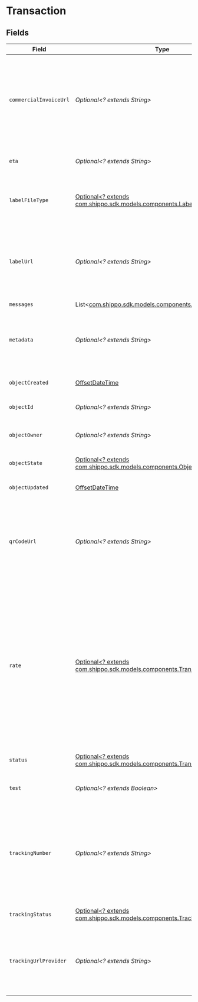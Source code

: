 # Transaction


## Fields

| Field                                                                                                                                                                                                                                                                                                                                                  | Type                                                                                                                                                                                                                                                                                                                                                   | Required                                                                                                                                                                                                                                                                                                                                               | Description                                                                                                                                                                                                                                                                                                                                            | Example                                                                                                                                                                                                                                                                                                                                                |
| ------------------------------------------------------------------------------------------------------------------------------------------------------------------------------------------------------------------------------------------------------------------------------------------------------------------------------------------------------ | ------------------------------------------------------------------------------------------------------------------------------------------------------------------------------------------------------------------------------------------------------------------------------------------------------------------------------------------------------ | ------------------------------------------------------------------------------------------------------------------------------------------------------------------------------------------------------------------------------------------------------------------------------------------------------------------------------------------------------ | ------------------------------------------------------------------------------------------------------------------------------------------------------------------------------------------------------------------------------------------------------------------------------------------------------------------------------------------------------ | ------------------------------------------------------------------------------------------------------------------------------------------------------------------------------------------------------------------------------------------------------------------------------------------------------------------------------------------------------ |
| `commercialInvoiceUrl`                                                                                                                                                                                                                                                                                                                                 | *Optional<? extends String>*                                                                                                                                                                                                                                                                                                                           | :heavy_minus_sign:                                                                                                                                                                                                                                                                                                                                     | A URL pointing to the commercial invoice as a 8.5x11 inch PDF file. <br/>A value will only be returned if the Transactions has been processed successfully and if the shipment is international.                                                                                                                                                       |                                                                                                                                                                                                                                                                                                                                                        |
| `eta`                                                                                                                                                                                                                                                                                                                                                  | *Optional<? extends String>*                                                                                                                                                                                                                                                                                                                           | :heavy_minus_sign:                                                                                                                                                                                                                                                                                                                                     | The estimated time of arrival according to the carrier.                                                                                                                                                                                                                                                                                                |                                                                                                                                                                                                                                                                                                                                                        |
| `labelFileType`                                                                                                                                                                                                                                                                                                                                        | [Optional<? extends com.shippo.sdk.models.components.LabelFileTypeEnum>](../../models/components/LabelFileTypeEnum.md)                                                                                                                                                                                                                                 | :heavy_minus_sign:                                                                                                                                                                                                                                                                                                                                     | Print format of the <a href="https://docs.goshippo.com/docs/shipments/shippinglabelsizes/">label</a>. If empty, will use the default format set from <br/><a href="https://apps.goshippo.com/settings/labels">the Shippo dashboard.</a>                                                                                                                | PDF_4x6                                                                                                                                                                                                                                                                                                                                                |
| `labelUrl`                                                                                                                                                                                                                                                                                                                                             | *Optional<? extends String>*                                                                                                                                                                                                                                                                                                                           | :heavy_minus_sign:                                                                                                                                                                                                                                                                                                                                     | A URL pointing directly to the label in the format you've set in your settings. <br/>A value will only be returned if the Transactions has been processed successfully.                                                                                                                                                                                | https://shippo-delivery.s3.amazonaws.com/70ae8117ee1749e393f249d5b77c45e0.pdf?Signature=vDw1ltcyGveVR1OQoUDdzC43BY8%3D&Expires=1437093830&AWSAccessKeyId=AKIAJTHP3LLFMYAWALIA                                                                                                                                                                          |
| `messages`                                                                                                                                                                                                                                                                                                                                             | List<[com.shippo.sdk.models.components.ResponseMessage](../../models/components/ResponseMessage.md)>                                                                                                                                                                                                                                                   | :heavy_minus_sign:                                                                                                                                                                                                                                                                                                                                     | N/A                                                                                                                                                                                                                                                                                                                                                    |                                                                                                                                                                                                                                                                                                                                                        |
| `metadata`                                                                                                                                                                                                                                                                                                                                             | *Optional<? extends String>*                                                                                                                                                                                                                                                                                                                           | :heavy_minus_sign:                                                                                                                                                                                                                                                                                                                                     | A string of up to 100 characters that can be filled with any additional information you want to <br/>attach to the object.                                                                                                                                                                                                                             |                                                                                                                                                                                                                                                                                                                                                        |
| `objectCreated`                                                                                                                                                                                                                                                                                                                                        | [OffsetDateTime](https://docs.oracle.com/javase/8/docs/api/java/time/OffsetDateTime.html)                                                                                                                                                                                                                                                              | :heavy_minus_sign:                                                                                                                                                                                                                                                                                                                                     | Date and time of Transaction creation.                                                                                                                                                                                                                                                                                                                 |                                                                                                                                                                                                                                                                                                                                                        |
| `objectId`                                                                                                                                                                                                                                                                                                                                             | *Optional<? extends String>*                                                                                                                                                                                                                                                                                                                           | :heavy_minus_sign:                                                                                                                                                                                                                                                                                                                                     | Unique identifier of the given Transaction object.                                                                                                                                                                                                                                                                                                     | 915d94940ea54c3a80cbfa328722f5a1                                                                                                                                                                                                                                                                                                                       |
| `objectOwner`                                                                                                                                                                                                                                                                                                                                          | *Optional<? extends String>*                                                                                                                                                                                                                                                                                                                           | :heavy_minus_sign:                                                                                                                                                                                                                                                                                                                                     | Username of the user who created the Transaction object.                                                                                                                                                                                                                                                                                               | shippotle@shippo.com                                                                                                                                                                                                                                                                                                                                   |
| `objectState`                                                                                                                                                                                                                                                                                                                                          | [Optional<? extends com.shippo.sdk.models.components.ObjectStateEnum>](../../models/components/ObjectStateEnum.md)                                                                                                                                                                                                                                     | :heavy_minus_sign:                                                                                                                                                                                                                                                                                                                                     | Indicates the validity of the enclosing object                                                                                                                                                                                                                                                                                                         |                                                                                                                                                                                                                                                                                                                                                        |
| `objectUpdated`                                                                                                                                                                                                                                                                                                                                        | [OffsetDateTime](https://docs.oracle.com/javase/8/docs/api/java/time/OffsetDateTime.html)                                                                                                                                                                                                                                                              | :heavy_minus_sign:                                                                                                                                                                                                                                                                                                                                     | Date and time of last Transaction update.                                                                                                                                                                                                                                                                                                              |                                                                                                                                                                                                                                                                                                                                                        |
| `qrCodeUrl`                                                                                                                                                                                                                                                                                                                                            | *Optional<? extends String>*                                                                                                                                                                                                                                                                                                                           | :heavy_minus_sign:                                                                                                                                                                                                                                                                                                                                     | A URL pointing directly to the QR code in PNG format. <br/>A value will only be returned if requested using qr_code_requested flag and the carrier provides such an option.                                                                                                                                                                            | https://shippo-delivery.s3.amazonaws.com/96_qr_code.pdf?Signature=PEdWrp0mFWAGwJp7FW3b%2FeA2eyY%3D&Expires=1385930652&AWSAccessKeyId=AKIAJTHP3LLFMYAWALIA                                                                                                                                                                                              |
| `rate`                                                                                                                                                                                                                                                                                                                                                 | [Optional<? extends com.shippo.sdk.models.components.TransactionRate>](../../models/components/TransactionRate.md)                                                                                                                                                                                                                                     | :heavy_minus_sign:                                                                                                                                                                                                                                                                                                                                     | ID of the Rate object for which a Label has to be obtained.  <br/>If you purchase a label by calling the transaction endpoint without a rate (instalabel), <br/>this field will be a simplified Rate object in the Transaction model returned from the POST request.<br/></br>Note, only rates less than 7 days old can be purchased to ensure up-to-date pricing. |                                                                                                                                                                                                                                                                                                                                                        |
| `status`                                                                                                                                                                                                                                                                                                                                               | [Optional<? extends com.shippo.sdk.models.components.TransactionStatusEnum>](../../models/components/TransactionStatusEnum.md)                                                                                                                                                                                                                         | :heavy_minus_sign:                                                                                                                                                                                                                                                                                                                                     | Indicates the status of the Transaction.                                                                                                                                                                                                                                                                                                               | SUCCESS                                                                                                                                                                                                                                                                                                                                                |
| `test`                                                                                                                                                                                                                                                                                                                                                 | *Optional<? extends Boolean>*                                                                                                                                                                                                                                                                                                                          | :heavy_minus_sign:                                                                                                                                                                                                                                                                                                                                     | Indicates whether the object has been created in test mode.                                                                                                                                                                                                                                                                                            |                                                                                                                                                                                                                                                                                                                                                        |
| `trackingNumber`                                                                                                                                                                                                                                                                                                                                       | *Optional<? extends String>*                                                                                                                                                                                                                                                                                                                           | :heavy_minus_sign:                                                                                                                                                                                                                                                                                                                                     | The carrier-specific tracking number that can be used to track the Shipment. <br/>A value will only be returned if the Rate is for a trackable Shipment and if the Transactions has been processed successfully.                                                                                                                                       | 9499907123456123456781                                                                                                                                                                                                                                                                                                                                 |
| `trackingStatus`                                                                                                                                                                                                                                                                                                                                       | [Optional<? extends com.shippo.sdk.models.components.TrackingStatusEnum>](../../models/components/TrackingStatusEnum.md)                                                                                                                                                                                                                               | :heavy_minus_sign:                                                                                                                                                                                                                                                                                                                                     | Indicates the high level status of the shipment.                                                                                                                                                                                                                                                                                                       | DELIVERED                                                                                                                                                                                                                                                                                                                                              |
| `trackingUrlProvider`                                                                                                                                                                                                                                                                                                                                  | *Optional<? extends String>*                                                                                                                                                                                                                                                                                                                           | :heavy_minus_sign:                                                                                                                                                                                                                                                                                                                                     | A link to track this item on the carrier-provided tracking website. <br/>A value will only be returned if tracking is available and the carrier provides such a service.                                                                                                                                                                               | https://tools.usps.com/go/TrackConfirmAction_input?origTrackNum=9499907123456123456781                                                                                                                                                                                                                                                                 |